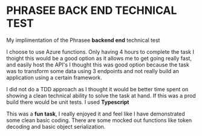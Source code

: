 # PHRASEE BACK END TECHNICAL TEST

My implimentation of the Phrasee **backend end** technical test

I choose to use Azure functions. Only having 4 hours to complete the task I thoight this would be a good option as it allows me to get going really fast, and easily host the API's
I thought this was good option because the task was to transform some data using 3 endpoints and not really build an application using a certain framework.

I did not do a TDD approach as I thought it would be better time spent on showing a clean technical ability to solve the task at hand. If this was a prod build there would be unit tests.
I used **Typescript**

This was a **fun task**, I really enjoyed it and feel like I have demonstrated some clean basic coding.
There are some mocked out functions like token decoding and basic object serialization.

